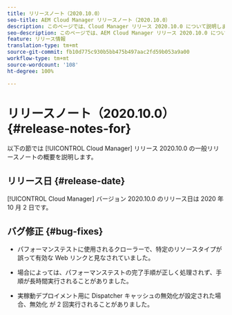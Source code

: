 ```yaml
---
title: リリースノート（2020.10.0）
seo-title: AEM Cloud Manager リリースノート（2020.10.0）
description: このページでは、Cloud Manager リリース 2020.10.0 について説明します。
seo-description: このページでは、AEM Cloud Manager リリース 2020.10.0 について説明します。
feature: リリース情報
translation-type: tm+mt
source-git-commit: fb10d775c930b5bb475b497aac2fd59b053a9a00
workflow-type: tm+mt
source-wordcount: '108'
ht-degree: 100%

---
```


# リリースノート（2020.10.0） {#release-notes-for}

以下の節では [!UICONTROL Cloud Manager] リリース 2020.10.0 の一般リリースノートの概要を説明します。

## リリース日 {#release-date}

[!UICONTROL Cloud Manager] バージョン 2020.10.0 のリリース日は 2020 年 10 月 2 日です。

## バグ修正 {#bug-fixes}

* パフォーマンステストに使用されるクローラーで、特定のリソースタイプが誤って有効な Web リンクと見なされていました。

* 場合によっては、パフォーマンステストの完了手順が正しく処理されず、手順が長時間実行されることがありました。

* 実稼動デプロイメント用に Dispatcher キャッシュの無効化が設定された場合、無効化 が 2 回実行されることがありました。